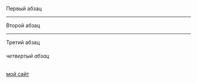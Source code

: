 Первый абзац 
***
Второй абзац
***
Третий абзац
###### четвертый абзац
[мой сайт](https://web.telegram.org/a/)
